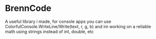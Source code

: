 # BrennCode
A useful library i made, for console apps you can use ColorfulConsole.WriteLine/Write(text, r, g, b) and im working on a reliable math using strings instead of int, double, etc
